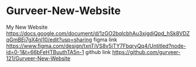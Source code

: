 # Gurveer-New-Website
My New Website
https://docs.google.com/document/d/1zGO2bqlcbhAu3xigdjQpd_hSk8VDZqGmBEj7gX4nl10/edit?usp=sharing
figma link
https://www.figma.com/design/txnTiVS8v5iTY7FbqryQq4/Untitled?node-id=0-1&t=66bFeHTBuuthTA5n-1
github link
https://github.com/gurveer-121/Gurveer-New-Website

